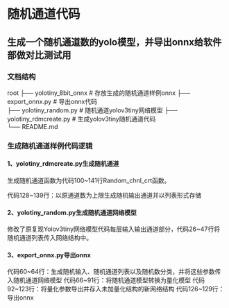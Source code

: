 # 随机通道代码
## 生成一个随机通道数的yolo模型，并导出onnx给软件部做对比测试用

### 文档结构
root
├── yolotiny_8bit_onnx               # 存放生成的随机通道样例onnx
├── export_onnx.py                   # 导出onnx代码  
├── yolotiny_random.py               # 随机通道yolov3tiny网络模型
├── yolotiny_rdmcreate.py            # 生成yolov3tiny随机通道代码   
└── README.md  

### 生成随机通道样例代码逻辑

#### 1、yolotiny_rdmcreate.py生成随机通道

生成随机通道函数为代码100~141行Random_chnl_crt函数。

代码128~139行：以原通道数为上限生成随机输出通道并以列表形式存储

#### 2、yolotiny_random.py生成随机通道网络模型

修改了原复现Yolov3tiny网络模型代码每层输入输出通道部分，代码26~47行将随机通道列表传入网络结构中。

#### 3、export_onnx.py导出onnx

代码60~64行：生成随机输入、随机通道列表以及随机数分类，并将这些参数传入随机通道网络模型
代码66~91行：将随机通道模型转换为量化模型
代码92~123行：将量化参数导出并存入未加量化结构的新网络结构
代码126~129行：导出onnx
